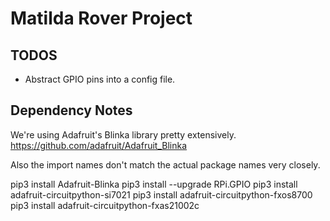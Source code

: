 # Matilda Rover Project

## TODOS
- Abstract GPIO pins into a config file.

## Dependency Notes
We're using Adafruit's Blinka library pretty extensively.
https://github.com/adafruit/Adafruit_Blinka

Also the import names don't match the actual package names very closely.

pip3 install Adafruit-Blinka
pip3 install --upgrade RPi.GPIO
pip3 install adafruit-circuitpython-si7021
pip3 install adafruit-circuitpython-fxos8700
pip3 install adafruit-circuitpython-fxas21002c